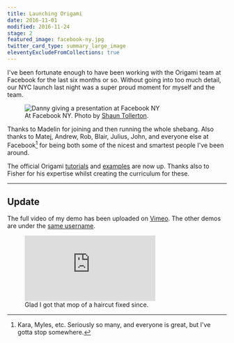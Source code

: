 ```yaml
---
title: Launching Origami
date: 2016-11-01
modified: 2016-11-24
stage: 2
featured_image: facebook-ny.jpg
twitter_card_type: summary_large_image
eleventyExcludeFromCollections: true
---
```


I've been fortunate enough to have been working with the Origami team at Facebook for the last six months or so. Without going into too much detail, our NYC launch last night was a super proud moment for myself and the team.

<figure>
  <img src="https://ik.imagekit.io/dw/notes/launching-origami/facebook-ny.jpg" alt="Danny giving a presentation at Facebook NY">
  <figcaption>At Facebook NY. Photo by <a href="http://twitter.com/tollerton" target="_blank">Shaun Tollerton</a>.</figcaption>
</figure>

Thanks to Madelin for joining and then running the whole shebang. Also thanks to Matej, Andrew, Rob, Blair, Julius, John, and everyone else at Facebook[^facebook] for being both some of the nicest and smartest people I've been around.

The official Origami [tutorials](http://origami.design/tutorials/) and [examples](http://origami.design/examples/) are now up. Thanks also to Fisher for his expertise whilst creating the curriculum for these.

[^facebook]: Kara, Myles, etc. Seriously so many, and everyone is great, but I've gotta stop somewhere.

<hr>

## Update

The full video of my demo has been uploaded on [Vimeo](http://vimeo.com/192805834). The other demos are under the [same username](http://vimeo.com/facebookorigami).

<figure>
  <div class="media intrinsic-container">
    <iframe src="https://player.vimeo.com/video/192805834" frameborder="0" webkitallowfullscreen="" mozallowfullscreen="" allowfullscreen=""></iframe>
  </div>
    <figcaption>Glad I got that mop of a haircut fixed since.</figcaption>
</figure>
